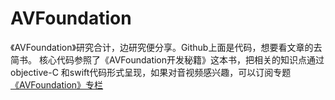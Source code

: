# AVFoundation
《AVFoundation》研究合计，边研究便分享。Github上面是代码，想要看文章的去简书。
核心代码参照了《AVFoundation开发秘籍》这本书，把相关的知识点通过objective-C 和swift代码形式呈现，如果对音视频感兴趣，可以订阅专题[《AVFoundation》专栏](https://www.jianshu.com/c/f4d8d50984d8)
